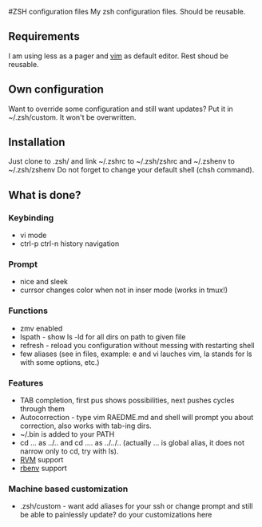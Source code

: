 #ZSH configuration files
My zsh configuration files. Should be reusable.

## Requirements
I am using less as a pager and [vim](http://www.vim.org/) as default editor. Rest shoud be reusable.

## Own configuration
Want to override some configuration and still want updates? Put it in ~/.zsh/custom. It won't be overwritten.

## Installation
Just clone to .zsh/ and link ~/.zshrc to ~/.zsh/zshrc and ~/.zshenv to ~/.zsh/zshenv
Do not forget to change your default shell (chsh command).

## What is done?

### Keybinding
* vi mode
* ctrl-p ctrl-n history navigation

### Prompt
* nice and sleek
* currsor changes color when not in inser mode (works in tmux!)

### Functions
* zmv enabled
* lspath - show ls -ld for all dirs on path to given file
* refresh - reload you configuration without messing with restarting shell
* few aliases (see in files, example: e and vi lauches vim, la stands for ls with some options, etc.)

### Features
* TAB completion, first pus shows possibilities, next pushes cycles through them
* Autocorrection - type vim RAEDME.md and shell will prompt you about correction, also works with tab-ing dirs.
* ~/.bin is added to your PATH
* cd ...  as ../.. and cd .... as ../../.. (actually ... is global alias, it does not narrow only to cd, try with ls).
* [RVM](http://rvm.beginrescueend.com/) support
* [rbenv](https://github.com/sstephenson/rbenv) support

### Machine based customization
* .zsh/custom - want add aliases for your ssh or change prompt and still be able to painlessly update? do your customizations here
